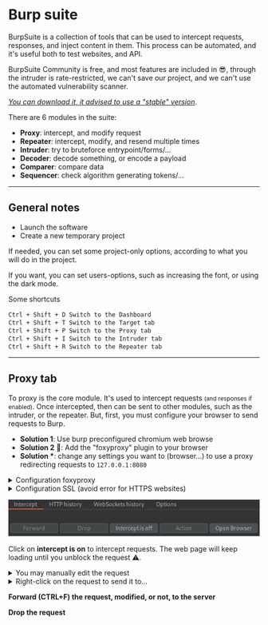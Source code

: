 # Burp suite

<div class="row row-cols-md-2"><div>

BurpSuite is a collection of tools that can be used to intercept requests, responses, and inject content in them. This process can be automated, and it's useful both to test websites, and API.

BurpSuite Community is free, and most features are included in 😎, through the intruder is rate-restricted, we can't save our project, and we can't use the automated vulnerability scanner.

*[You can download it, it advised to use a "stable" version](https://portswigger.net/burp/releases#community)*.
</div><div>

There are 6 modules in the suite:

* **Proxy**: intercept, and modify request
* **Repeater**: intercept, modify, and resend multiple times
* **Intruder**: try to bruteforce entrypoint/forms/...
* **Decoder**: decode something, or encode a payload
* **Comparer**: compare data
* **Sequencer**: check algorithm generating tokens/...
</div></div>

<hr class="sl">

## General notes

<div class="row row-cols-md-2"><div>

* Launch the software
* Create a new temporary project

If needed, you can set some project-only options, according to what you will do in the project.

If you want, you can set users-options, such as increasing the font, or using the dark mode.

</div><div>

Some shortcuts

```
Ctrl + Shift + D Switch to the Dashboard
Ctrl + Shift + T Switch to the Target tab
Ctrl + Shift + P Switch to the Proxy tab
Ctrl + Shift + I Switch to the Intruder tab
Ctrl + Shift + R Switch to the Repeater tab
```
</div></div>

<hr class="sr">

## Proxy tab

<div class="row row-cols-md-2"><div>

To proxy is the core module. It's used to intercept requests <small>(and responses if enabled)</small>. Once intercepted, then can be sent to other modules, such as the intruder, or the repeater. But, first, you must configure your browser to send requests to Burp.

* **Solution 1**: Use burp preconfigured chromium web browse
* **Solution 2** 📌: Add the "foxyproxy" plugin to your browser
* **Solution \***: change any settings you want to (browser...) to use a proxy redirecting requests to `127.0.0.1:8080`

<details class="details-e">
<summary>Configuration foxyproxy</summary>

* Click on the plugin | options
* Create a new config with title=Burp, Proxy IP: 127.0.0.1, and Port: 8080

Now, when you click on the plugin, and  then the configuration, any request will be sent to Burp. It also means that when enabled, you "can't" browser your pages unless you allow the request to be sent in burp suite. Click on the plugin, and "turn off" the plugin when you are done.
</details>

<details class="details-e">
<summary>Configuration SSL (avoid error for HTTPS websites)</summary>

Aside from the solution 1, whatever mean you used to redirect requests, it won't with HTTPS requests. There isf documentation as to how you should fix it [here](https://portswigger.net/burp/documentation/desktop/external-browser-config/certificate).

* Intercept must be on in burp suite
* Go to `http://burpsuite/` | Click on "CA". Alternatively, you can use `http://burp/cert`.
* Add the CA to your browser, as explained in the doc. For firefox
  * Go to settings | search certificates
  * View certificates
  * Import the downloaded certificate
  * Check "Trust this CA to identify websites"
  * Done
</details>
</div><div>

![burp_suite_proxy_tab](_images/burp_suite_proxy_tab.png)

Click on **intercept is on** to intercept requests. The web page will keep loading until you unblock the request ⚠️.

<details class="details-e">
<summary>You may manually edit the request</summary>

If you do that for a form for instance, `search=toto`. Actually, "toto" here is **url-encoded**. It means that some characters that may not be used in URL are encoded. 

If you change a value, select it, and use `CTRL+U` to encode it again. Use `CTRL+SHIFT+U` to decode something.
</details>

<details class="details-e">
<summary>Right-click on the request to send it to...</summary>

You can send it to the intruder, repeater...

You can also specifically ask Burp suite to catch the response for this request, with "Do intercept > Response to this request".
</details>

<p class="border border-dark p-3">
<b>Forward (CTRL+F) the request, modified, or not, to the server</b>
</p>

<p class="border border-dark p-3">
<b>Drop the request</b>
</p>
</div></div>